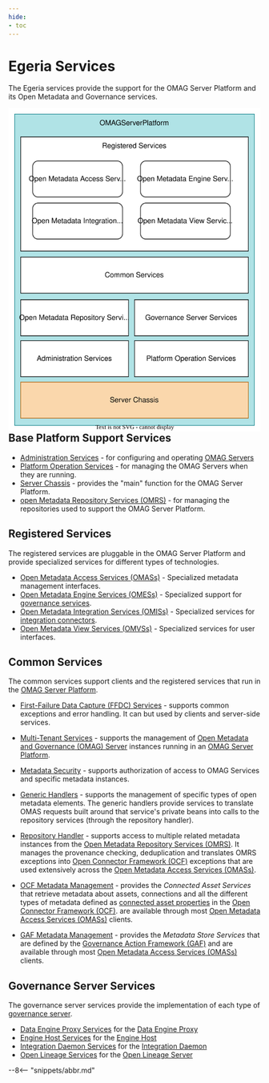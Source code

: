```yaml
---
hide:
- toc
---
```


<!-- SPDX-License-Identifier: CC-BY-4.0 -->
<!-- Copyright Contributors to the ODPi Egeria project 2020. -->

# Egeria Services

The Egeria services provide the support for the OMAG Server Platform and its Open Metadata and Governance services.

<img src="server-chassis-structure.svg" style="float:left">


## Base Platform Support Services

* [Administration Services](/services/admin-services/overview) - for configuring and operating [OMAG Servers](/concepts/omag-server)
* [Platform Operation Services](/services/platform-services/overview) - for managing the OMAG Servers when they are running.
* [Server Chassis](/services/server-chassis) - provides the "main" function for the OMAG Server Platform.
* [open Metadata Repository Services (OMRS)](/services/omrs) - for managing the repositories used to support the OMAG Server Platform.

## Registered Services

The registered services are pluggable in the OMAG Server Platform and provide specialized services for different types of technologies.

* [Open Metadata Access Services (OMASs)](/services/omas) - Specialized metadata management interfaces.
* [Open Metadata Engine Services (OMESs)](/services/omes) - Specialized support for [governance services](/concepts/governance-service).
* [Open Metadata Integration Services (OMISs)](/services/omis) - Specialized services for [integration connectors](/concepts/integration-connector).
* [Open Metadata View Services (OMVSs)](/services/omvs) - Specialized services for user interfaces.


## Common Services

The common services support clients and the registered services that run in the [OMAG Server Platform](/concepts/omag-server-platform).

* [First-Failure Data Capture (FFDC) Services](/services/ffdc-services) - supports common exceptions and error handling.  It can but used by clients and server-side services.

* [Multi-Tenant Services](/services/multi-tenant) - supports the management of [Open Metadata and Governance (OMAG) Server](/concepts/omag-server) instances running in an [OMAG Server Platform](/concepts/omag-server-platform).

* [Metadata Security](/services/metadata-security-services) - supports authorization of access to OMAG Services and specific metadata instances.

* [Generic Handlers](/services/generic-handlers) - supports the management of specific types of open metadata elements.  The generic handlers provide services to translate OMAS requests built around that service's private beans into calls to the repository services (through the repository handler).

* [Repository Handler](/services/repository-handler) - supports access to multiple related metadata instances from the
[Open Metadata Repository Services (OMRS)](/services/omrs/overview). It manages the provenance checking, deduplication and translates OMRS exceptions into [Open Connector Framework (OCF)](/frameworks/ocf/overview) exceptions that are
used extensively across the [Open Metadata Access Services (OMASs)](/services/omas).
* [OCF Metadata Management](/services/ocf-metadata-management) - provides the *Connected Asset Services* that retrieve metadata about assets, connections and all the different types of metadata defined as [connected asset properties](/concepts/connected-asset-properties) in the [Open Connector Framework (OCF)](/frameworks/ocf/overview).  are available through most [Open Metadata Access Services (OMASs)](/services/omas) clients.
* [GAF Metadata Management](/services/gaf-metadata-management) - provides the *Metadata Store Services* that are defined by the [Governance Action Framework (GAF)](/frameworks/gaf/overview) and are available through most [Open Metadata Access Services (OMASs)](/services/omas) clients.

## Governance Server Services

The governance server services provide the implementation of each type of [governance server](/concepts/governance-server).

* [Data Engine Proxy Services](/services/data-engine-proxy-services) for the [Data Engine Proxy](/concepts/data-engine-proxy)
* [Engine Host Services](/services/engine-host-services) for the [Engine Host](/concepts/engine-host)
* [Integration Daemon Services](/services/integration-daemon-services) for the [Integration Daemon](/concepts/integration-daemon)
* [Open Lineage Services](/services/open-lineage-services) for the [Open Lineage Server](/concepts/open-lineage-server)

--8<-- "snippets/abbr.md"

